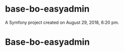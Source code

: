 base-bo-easyadmin
=================

A Symfony project created on August 29, 2018, 6:20 pm.
# Base-bo-easyadmin
